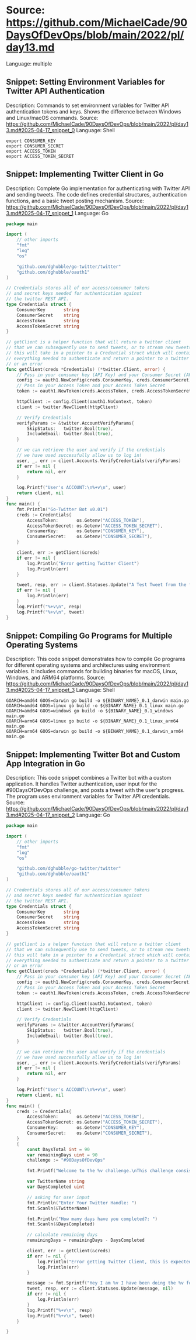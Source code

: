# Source: https://github.com/MichaelCade/90DaysOfDevOps/blob/main/2022/pl/day13.md
Language: multiple

## Snippet: Setting Environment Variables for Twitter API Authentication
Description: Commands to set environment variables for Twitter API authentication tokens and keys. Shows the difference between Windows and Linux/macOS commands.
Source: https://github.com/MichaelCade/90DaysOfDevOps/blob/main/2022/pl/day13.md#2025-04-17_snippet_0
Language: Shell

```Shell
export CONSUMER_KEY
export CONSUMER_SECRET
export ACCESS_TOKEN
export ACCESS_TOKEN_SECRET
```

## Snippet: Implementing Twitter Client in Go
Description: Complete Go implementation for authenticating with Twitter API and sending tweets. The code defines credential structures, authentication functions, and a basic tweet posting mechanism.
Source: https://github.com/MichaelCade/90DaysOfDevOps/blob/main/2022/pl/day13.md#2025-04-17_snippet_1
Language: Go

```Go
package main

import (
    // other imports
    "fmt"
    "log"
    "os"

    "github.com/dghubble/go-twitter/twitter"
    "github.com/dghubble/oauth1"
)

// Credentials stores all of our access/consumer tokens
// and secret keys needed for authentication against
// the twitter REST API.
type Credentials struct {
    ConsumerKey       string
    ConsumerSecret    string
    AccessToken       string
    AccessTokenSecret string
}

// getClient is a helper function that will return a twitter client
// that we can subsequently use to send tweets, or to stream new tweets
// this will take in a pointer to a Credential struct which will contain
// everything needed to authenticate and return a pointer to a twitter Client
// or an error
func getClient(creds *Credentials) (*twitter.Client, error) {
    // Pass in your consumer key (API Key) and your Consumer Secret (API Secret)
    config := oauth1.NewConfig(creds.ConsumerKey, creds.ConsumerSecret)
    // Pass in your Access Token and your Access Token Secret
    token := oauth1.NewToken(creds.AccessToken, creds.AccessTokenSecret)

    httpClient := config.Client(oauth1.NoContext, token)
    client := twitter.NewClient(httpClient)

    // Verify Credentials
    verifyParams := &twitter.AccountVerifyParams{
        SkipStatus:   twitter.Bool(true),
        IncludeEmail: twitter.Bool(true),
    }

    // we can retrieve the user and verify if the credentials
    // we have used successfully allow us to log in!
    user, _, err := client.Accounts.VerifyCredentials(verifyParams)
    if err != nil {
        return nil, err
    }

    log.Printf("User's ACCOUNT:\n%+v\n", user)
    return client, nil
}
func main() {
    fmt.Println("Go-Twitter Bot v0.01")
    creds := Credentials{
        AccessToken:       os.Getenv("ACCESS_TOKEN"),
        AccessTokenSecret: os.Getenv("ACCESS_TOKEN_SECRET"),
        ConsumerKey:       os.Getenv("CONSUMER_KEY"),
        ConsumerSecret:    os.Getenv("CONSUMER_SECRET"),
    }

    client, err := getClient(&creds)
    if err != nil {
        log.Println("Error getting Twitter Client")
        log.Println(err)
    }

    tweet, resp, err := client.Statuses.Update("A Test Tweet from the future, testing a #90DaysOfDevOps Program that tweets, tweet tweet", nil)
    if err != nil {
        log.Println(err)
    }
    log.Printf("%+v\n", resp)
    log.Printf("%+v\n", tweet)
}
```

## Snippet: Compiling Go Programs for Multiple Operating Systems
Description: This code snippet demonstrates how to compile Go programs for different operating systems and architectures using environment variables. It includes commands for building binaries for macOS, Linux, Windows, and ARM64 platforms.
Source: https://github.com/MichaelCade/90DaysOfDevOps/blob/main/2022/pl/day13.md#2025-04-17_snippet_3
Language: Shell

```Shell
GOARCH=amd64 GOOS=darwin go build -o ${BINARY_NAME}_0.1_darwin main.go
GOARCH=amd64 GOOS=linux go build -o ${BINARY_NAME}_0.1_linux main.go
GOARCH=amd64 GOOS=windows go build -o ${BINARY_NAME}_0.1_windows main.go
GOARCH=arm64 GOOS=linux go build -o ${BINARY_NAME}_0.1_linux_arm64 main.go
GOARCH=arm64 GOOS=darwin go build -o ${BINARY_NAME}_0.1_darwin_arm64 main.go
```

## Snippet: Implementing Twitter Bot and Custom App Integration in Go
Description: This code snippet combines a Twitter bot with a custom application. It handles Twitter authentication, user input for the #90DaysOfDevOps challenge, and posts a tweet with the user's progress. The program uses environment variables for Twitter API credentials.
Source: https://github.com/MichaelCade/90DaysOfDevOps/blob/main/2022/pl/day13.md#2025-04-17_snippet_2
Language: Go

```Go
package main

import (
    // other imports
    "fmt"
    "log"
    "os"

    "github.com/dghubble/go-twitter/twitter"
    "github.com/dghubble/oauth1"
)

// Credentials stores all of our access/consumer tokens
// and secret keys needed for authentication against
// the twitter REST API.
type Credentials struct {
    ConsumerKey       string
    ConsumerSecret    string
    AccessToken       string
    AccessTokenSecret string
}

// getClient is a helper function that will return a twitter client
// that we can subsequently use to send tweets, or to stream new tweets
// this will take in a pointer to a Credential struct which will contain
// everything needed to authenticate and return a pointer to a twitter Client
// or an error
func getClient(creds *Credentials) (*twitter.Client, error) {
    // Pass in your consumer key (API Key) and your Consumer Secret (API Secret)
    config := oauth1.NewConfig(creds.ConsumerKey, creds.ConsumerSecret)
    // Pass in your Access Token and your Access Token Secret
    token := oauth1.NewToken(creds.AccessToken, creds.AccessTokenSecret)

    httpClient := config.Client(oauth1.NoContext, token)
    client := twitter.NewClient(httpClient)

    // Verify Credentials
    verifyParams := &twitter.AccountVerifyParams{
        SkipStatus:   twitter.Bool(true),
        IncludeEmail: twitter.Bool(true),
    }

    // we can retrieve the user and verify if the credentials
    // we have used successfully allow us to log in!
    user, _, err := client.Accounts.VerifyCredentials(verifyParams)
    if err != nil {
        return nil, err
    }

    log.Printf("User's ACCOUNT:\n%+v\n", user)
    return client, nil
}
func main() {
    creds := Credentials{
        AccessToken:       os.Getenv("ACCESS_TOKEN"),
        AccessTokenSecret: os.Getenv("ACCESS_TOKEN_SECRET"),
        ConsumerKey:       os.Getenv("CONSUMER_KEY"),
        ConsumerSecret:    os.Getenv("CONSUMER_SECRET"),
    }
    {
        const DaysTotal int = 90
        var remainingDays uint = 90
        challenge := "#90DaysOfDevOps"

        fmt.Printf("Welcome to the %v challenge.\nThis challenge consists of %v days\n", challenge, DaysTotal)

        var TwitterName string
        var DaysCompleted uint

        // asking for user input
        fmt.Println("Enter Your Twitter Handle: ")
        fmt.Scanln(&TwitterName)

        fmt.Println("How many days have you completed?: ")
        fmt.Scanln(&DaysCompleted)

        // calculate remaining days
        remainingDays = remainingDays - DaysCompleted

        client, err := getClient(&creds)
        if err != nil {
            log.Println("Error getting Twitter Client, this is expected if you did not supply your Twitter API tokens")
            log.Println(err)
        }

        message := fmt.Sprintf("Hey I am %v I have been doing the %v for %v days and I have %v Days left", TwitterName, challenge, DaysCompleted, remainingDays)
        tweet, resp, err := client.Statuses.Update(message, nil)
        if err != nil {
            log.Println(err)
        }
        log.Printf("%+v\n", resp)
        log.Printf("%+v\n", tweet)
    }

}
```
